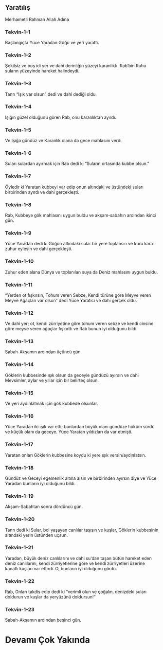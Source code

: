 # 
## Yaratılış

Merhametli Rahman Allah Adına

### Tekvin-1-1

Başlangıçta Yüce Yaradan Göğü ve yeri yarattı.

### Tekvin-1-2

Şekilsiz ve boş idi yer ve dahi derinliğin yüzeyi karanlıktı. Rab’bin Ruhu suların yüzeyinde hareket halindeydi.

### Tekvin-1-3

Tanrı “Işık var olsun” dedi ve dahi dediği oldu.

### Tekvin-1-4

Işığın güzel olduğunu gören Rab, onu karanlıktan ayırdı.

### Tekvin-1-5

Ve Işığa gündüz ve Karanlık olana da gece mahlasını verdi.

### Tekvin-1-6

Suları sulardan ayırmak için Rab dedi ki “Suların ortasında kubbe olsun.”

### Tekvin-1-7

Öyledir ki Yaratan kubbeyi var edip onun altındaki ve üstündeki suları birbirinden ayırdı ve dahi gerçekleşti.

### Tekvin-1-8

Rab, Kubbeye gök mahlasını uygun buldu ve akşam-sabahın ardından ikinci gün.

### Tekvin-1-9

Yüce Yaradan dedi ki Göğün altındaki sular bir yere toplansın ve kuru kara zuhur eylesin ve dahi gerçekleşti.

### Tekvin-1-10

Zuhur eden alana Dünya ve toplanılan suya da Deniz mahlasını uygun buldu.

### Tekvin-1-11

“Yerden ot fışkırsın, Tohum veren Sebze, Kendi türüne göre Meyve veren Meyve Ağaçları var olsun” dedi Yüce Yaratıcı ve dahi gerçek oldu.

### Tekvin-1-12

Ve dahi yer; ot, kendi zürriyetine göre tohum veren sebze ve kendi cinsine göre meyve veren ağaçlar fışkırttı ve Rab bunun iyi olduğunu bildi.

### Tekvin-1-13

Sabah-Akşamın ardından üçüncü gün.

### Tekvin-1-14

Göklerin kubbesinde ışık olsun da geceyle gündüzü ayırsın ve dahi Mevsimler, aylar ve yıllar için bir belirteç olsun.

### Tekvin-1-15

Ve yeri aydınlatmak için gök kubbede olsunlar.

### Tekvin-1-16

Yüce Yaradan iki ışık var etti; bunlardan büyük olanı gündüze hüküm sürdü ve küçük olanı da geceye. Yüce Yaratan yıldızları da var etmişti.

### Tekvin-1-17

Yaratan onları Göklerin kubbesine koydu ki yere ışık versin/aydınlatsın.

### Tekvin-1-18

Gündüz ve Geceyi egemenlik altına alsın ve birbirinden ayırsın diye ve Yüce Yaradan bunların iyi olduğunu bildi.

### Tekvin-1-19

Akşam-Sabahtan sonra dördüncü gün.

### Tekvin-1-20

Tanrı dedi ki Sular, bol yaşayan canlılar taşısın ve kuşlar, Göklerin kubbesinin altındaki yerin üstünden uçsun.

### Tekvin-1-21

Yaradan, büyük deniz canlılarını ve dahi su'dan taşan bütün hareket eden deniz canlılarını, kendi zürriyetlerine göre ve kendi zürriyetleri üzerine kanatlı kuşları var ettirdi. O, bunların iyi olduğunu gördü.

### Tekvin-1-22

Rab, Onları takdis edip dedi ki “verimli olun ve çoğalın, denizdeki suları doldurun ve kuşlar da yeryüzünü doldursun!”

### Tekvin-1-23

Sabah-Akşamın ardından beşinci gün.

# Devamı Çok Yakında
